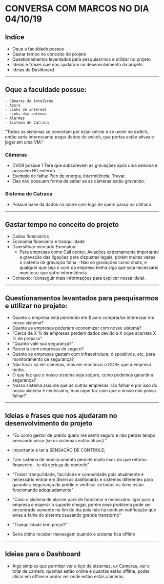 # CONVERSA COM MARCOS NO DIA 04/10/19

## Indíce
- Oque a faculdade possue
- Gastar tempo no conceito do projeto
- Questionamentos levantados para pesquisarmos e utilizar no projeto
- Ideias e frases que nos ajudaram no desenvolvimento do projeto
- Ideias de Dashboard

---

## Oque a faculdade possue:
	- Câmeras da intelbrás
	- Azure
	- Links de internet
	- Links das antenas
	- Alarmes
	- Sistema de Catraca

"Todos os sistemas se conectam por estar online e se unem no switch, então seria interessante pegar dados do switch, que portas estão ativas e jogar em uma VM."

### Câmeras 
- DVDR possue 1 Tera que subscrevem as gravações após uma semana e possuem HD externo.
- Exemplo de falha: Pico de energia, Intermitência, Travar.
- Eles não possuem forma de saber se as câmeras estão gravando.

### Sistema de Catraca
- Possue base da dados no azure com logs de quem passa na catraca

---

## Gastar tempo no conceito do projeto

 * Dados financeiros
 * Economia financeira e tranquilidade
 * Diversificar mercado
	Exemplos: 
	- Para empresas como Call center, Aviações extremamente importante a gravação das ligações para dispustas legais, porém muitas vezes o 			sistema de gravação falha. 
	-Não só gravações como chats, e qualquer que seja o core da empresa tenha algo que seja necessário monitorar que sofre intermitência.
 * Contexto: (conseguir mais informações para explicar nossa ideia).

---

## Questionamentos levantados para pesquisarmos e utilizar no projeto:

- Quanto a empresa está perdendo em $ para comprar/se interessar em nosso sistema?
- Quanto as empresas poderiam economizar com nosso sistema?
- "Cerca de X % de empresas perdem dados devido a X oque acarreta X % de prejuizo".
- "Quanto vale sua segurança?"
- Parceria com empresas de seguro?
- Quanto as empresas gastam com infraestrutura, dispositivos, etc, para monitoramento de segurança?
- Não focar só em cameras, mas em monitorar o CORE que a empresa tenha.
- O que faz que o nosso sistema seja seguro, como podemos garantir a segurança? 
- Nosso sistema assume que as outras empresas irão falhar e por isso do nosso sistema é necessário, mas oque faz com que o nosso não possa falhar?

---

## Ideias e frases que nos ajudaram no desenvolvimento do projeto

- "Eu como gestor de prédio quero me sentir seguro e não perder tempo pensando nisso (se os sistemas então ativos)."

- Importante é ter a SENSAÇÃO DE CONTROLE;

- "Um sistema de monitoramento permite muito mais do que retorno financeiro - te dá certeza de controle"

- "Trazer tranquilidade, facilidade e comodidade pois atualmente é necessário entrar em diversos dashboards e sistemas diferentes para garantir a segurança do prédio e verificar se todos os itens estão funcionando adequadamente"

- "Caso o sistema de alarme pare de funcionar é necessário ligar para a empresa e esperar o suporte chegar, porém esse problema pode ser encontrado somente no fim do dia pois não há nenhum notificação que avise a falha do sistema causando grande transtorno"

- "Tranquilidade tem preço?"

- Seria ótimo receber mensagem quando o sistema fica offline

---

## Ideias para o Dashboard

- Algo simples que permitar ver o tipo de sistemas, ex Cameras, ver o total de camera, quantas estão online e quantas estão offline, poder clicar em offline e poder ver onde estão estás cameras. 

